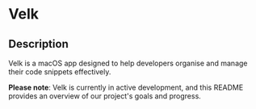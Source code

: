 # Velk

## Description
Velk is a macOS app designed to help developers organise and manage their code snippets effectively.

**Please note**: Velk is currently in active development, and this README provides an overview of our project's goals and progress.
